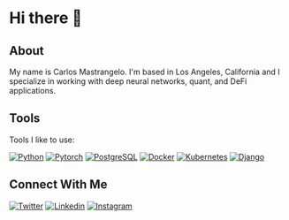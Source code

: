 # Hi there 👋

## About

My name is Carlos Mastrangelo. I'm based in Los Angeles, California and I specialize in working with deep neural networks, quant, and DeFi applications.

## Tools

Tools I like to use:

[![Python](https://skillicons.dev/icons?i=py)](https://www.python.org) [![Pytorch](https://skillicons.dev/icons?i=pytorch)](https://pytorch.org/) [![PostgreSQL](https://skillicons.dev/icons?i=postgres)](https://www.postgresql.org) [![Docker](https://skillicons.dev/icons?i=docker)](https://www.docker.com) [![Kubernetes](https://skillicons.dev/icons?i=kubernetes)](https://kubernetes.io) [![Django](https://skillicons.dev/icons?i=django)](https://www.djangoproject.com)

## Connect With Me

[![Twitter](https://skillicons.dev/icons?i=twitter)](https://twitter.com/itsaiwa) [![Linkedin](https://skillicons.dev/icons?i=linkedin)](https://linkedin.com/in/cmastrangelo)  [![Instagram](https://skillicons.dev/icons?i=instagram)](https://instagram.com/los.mastrangelo)
